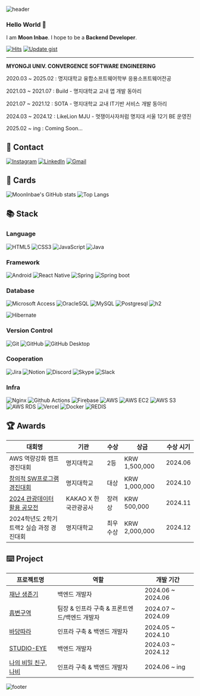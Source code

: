 ![header](https://capsule-render.vercel.app/api?type=waving&color=0:bbdefb,100:bbdefb&height=300&section=header&text=Inbae's%20Github&fontColor=1a237e&fontSize=90&animation=twinkling)

### Hello World 👋

I am **Moon Inbae**. I hope to be a **Backend Developer**.

[![Hits](https://hits.seeyoufarm.com/api/count/incr/badge.svg?url=https%3A%2F%2Fgithub.com%2FMoonInbae&count_bg=%2379C83D&title_bg=%23555555&icon=&icon_color=%23E7E7E7&title=Hello+World%21&edge_flat=false)](https://hits.seeyoufarm.com)
[![Update gist](https://github.com/MoonInbae/productive-box/actions/workflows/schedule.yml/badge.svg)](https://github.com/MoonInbae/productive-box/actions/workflows/schedule.yml)
<hr>

**MYONGJI UNIV. CONVERGENCE SOFTWARE ENGINEERING**

<p>2020.03 ~ 2025.02 : 명지대학교 융합소프트웨어학부 응용소프트웨어전공</p>
<p>2021.03 ~ 2021.07 : Build - 명지대학교 교내 앱 개발 동아리
<p>2021.07 ~ 2021.12 : SOTA - 명지대학교 교내 IT기반 서비스 개발 동아리
<p>2024.03 ~ 2024.12 : LikeLion MJU - 멋쟁이사자처럼 명지대 서울 12기 BE 운영진</p>
<p>2025.02 ~ ing : Coming Soon...</p>


## 👤 Contact

[![Instagram](https://img.shields.io/badge/Instagram-%23E4405F.svg?style=for-the-badge&logo=Instagram&logoColor=white)](https://www.instagram.com/fuuuuuuuull_moon/)
[![LinkedIn](https://img.shields.io/badge/linkedin-%230077B5.svg?style=for-the-badge&logo=linkedin&logoColor=white)](https://www.linkedin.com/in/mooninbae/)
[![Gmail](https://img.shields.io/badge/Gmail-D14836?style=for-the-badge&logo=gmail&logoColor=white)](mailto:programmerm.01@gmail.com)
<!-- ![Notion](https://img.shields.io/badge/Notion-%23000000.svg?style=for-the-badge&logo=notion&logoColor=white) -->

<!--
Here are some ideas to get you started:

- 🔭 I’m currently working on ...
- 🌱 I’m currently learning ...
- 👯 I’m looking to collaborate on ...
- 🤔 I’m looking for help with ...
- 💬 Ask me about ...
- 📫 How to reach me: ...
- 😄 Pronouns: ...
- ⚡ Fun fact: ...
-->

## 🎯 Cards

<p>
<!--   <img alt="stats" src="https://github-readme-stats.vercel.app/api?username=MoonInbae&count_private=true&show_icons=true&theme=jolly" /> -->

<!-- ![MoonInbae's GitHub stats](https://github-readme-stats.vercel.app/api?username=MoonInbae&count_private=true&show_icons=true&theme=dark\&include_all_commits=true) -->
<!-- ![MoonInbae's GitHub stats](https://github-readme-stats.vercel.app/api?username=MoonInbae&count_private=true&show_icons=true&theme=dark\&rank_icon=percentile) -->
<!-- ![MoonInbae's GitHub stats](https://github-readme-stats.vercel.app/api?username=MoonInbae&count_private=true&show_icons=true&theme=dark\&show_icons=true\&show=reviews,discussions_started,discussions_answered,prs_merged,prs_merged_percentage\&rank_icon=percentile) -->
<!-- ![MoonInbae's GitHub stats](https://github-readme-stats.vercel.app/api?username=MoonInbae&count_private=true&show_icons=true&theme=dark\&show_icons=true\&show=reviews,discussions_started,discussions_answered,prs_merged,prs_merged_percentage) -->
<!-- ![MoonInbae's GitHub stats](https://github-readme-stats.vercel.app/api?username=MoonInbae&count_private=true&show_icons=true&theme=dark) -->
<!-- ![Top Langs](https://github-readme-stats.vercel.app/api/top-langs/?username=MoonInbae&theme=dark) -->
![MoonInbae's GitHub stats](https://github-readme-stats-six-gamma.vercel.app/api?username=MoonInbae&count_private=true&show_icons=true&theme=dark)
![Top Langs](https://github-readme-stats-six-gamma.vercel.app/api/top-langs/?username=MoonInbae&layout=compact&theme=dark)
<!-- ![Top Langs](https://github-readme-stats.vercel.app/api/top-langs/?username=MoonInbae&langs_count=9&layout=compact&theme=dark) -->

<!-- <p>
    <img src="https://github-readme-stats-six-gamma.vercel.app/api?username=MoonInbae&count_private=true&show_icons=true&theme=dark" width="48%" />
    <img src="https://github-readme-stats-six-gamma.vercel.app/api/top-langs/?username=MoonInbae&theme=dark" width="30%" />
</p> -->


<!--   <a href="https://solved.ac/cco2416/">
    <img alt="solved-ac rank" src="http://mazassumnida.wtf/api/v2/generate_badge?boj=cco2416" />
  </a>
  <a href="https://velog.io/@cco2416">
    <img alt="velog post" src="https://velog-readme-stats.vercel.app/api?name=cco2416&color=dark" />
  </a> -->
</p>




<!-- [![Anurag's GitHub stats](https://github-readme-stats.vercel.app/api?username=MoonInbae)](https://github.com/anuraghazra/github-readme-stats)
![MoonInbae's GitHub stats](https://github-readme-stats.vercel.app/api?username=MoonInbae&hide=contribs,prs)
![MoonInbae's GitHub stats](https://github-readme-stats.vercel.app/api?username=MoonInbae&count_private=true)
![MoonInbae's GitHub stats](https://github-readme-stats.vercel.app/api?username=MoonInbae&show_icons=true)
![MoonInbae's GitHub stats](https://github-readme-stats.vercel.app/api?username=MoonInbae&show_icons=true&count_private=true)
![MoonInbae's GitHub stats](https://github-readme-stats.vercel.app/api?username=MoonInbae&show_icons=true&theme=radical)
![MoonInbae's GitHub stats](https://github-readme-stats.vercel.app/api?username=MoonInbae&count_private=true&show_icons=true&theme=radical)

[![Top Langs](https://github-readme-stats.vercel.app/api/top-langs/?username=MoonInbae)](https://github.com/anuraghazra/github-readme-stats)
[![Top Langs](https://github-readme-stats.vercel.app/api/top-langs/?username=MoonInbae&exclude_repo=github-readme-stats,anuraghazra.github.io)](https://github.com/anuraghazra/github-readme-stats)
[![Top Langs](https://github-readme-stats.vercel.app/api/top-langs/?username=MoonInbae&hide=javascript,html)](https://github.com/anuraghazra/github-readme-stats)
[![Top Langs](https://github-readme-stats.vercel.app/api/top-langs/?username=MoonInbae&langs_count=8)](https://github.com/anuraghazra/github-readme-stats)
[![Top Langs](https://github-readme-stats.vercel.app/api/top-langs/?username=MoonInbae&layout=compact)](https://github.com/anuraghazra/github-readme-stats) -->



## 📚 Stack

### Language

![HTML5](https://img.shields.io/badge/html5-%23E34F26.svg?style=for-the-badge&logo=html5&logoColor=white)
![CSS3](https://img.shields.io/badge/css3-%231572B6.svg?style=for-the-badge&logo=css3&logoColor=white)
![JavaScript](https://img.shields.io/badge/javascript-%23323330.svg?style=for-the-badge&logo=javascript&logoColor=%23F7DF1E)
![Java](https://img.shields.io/badge/java-%23ED8B00.svg?style=for-the-badge&logo=openjdk&logoColor=white)
<!-- ![R](https://img.shields.io/badge/r-%23276DC3.svg?style=for-the-badge&logo=r&logoColor=white) -->
<!-- Kotlin -->
<!-- ![Kotlin](https://img.shields.io/badge/kotlin-%237F52FF.svg?style=for-the-badge&logo=kotlin&logoColor=white) -->


<!-- ![JWT](https://img.shields.io/badge/JWT-black?style=for-the-badge&logo=JSON%20web%20tokens) -->

### Framework

<!-- ![Vue.js](https://img.shields.io/badge/vuejs-%2335495e.svg?style=for-the-badge&logo=vuedotjs&logoColor=%234FC08D) -->
![Android](https://img.shields.io/badge/Android-3DDC84?style=for-the-badge&logo=android&logoColor=white)
![React Native](https://img.shields.io/badge/react_native-%2320232a.svg?style=for-the-badge&logo=react&logoColor=%2361DAFB)
![Spring](https://img.shields.io/badge/spring-%236DB33F.svg?style=for-the-badge&logo=spring&logoColor=white)
![Spring boot](https://img.shields.io/badge/Spring_boot-6DB33F?style=for-the-badge&logo=Springboot&logoColor=white)
<!-- React -->
<!-- ![React](https://img.shields.io/badge/react-%2320232a.svg?style=for-the-badge&logo=react&logoColor=%2361DAFB) -->
<!-- swift -->
<!-- ![Swift](https://img.shields.io/badge/swift-F54A2A?style=for-the-badge&logo=swift&logoColor=white) -->

### Database

![Microsoft Access](https://img.shields.io/badge/Microsoft%20Access-A4373A?&style=for-the-badge&logo=microsoft-access&logoColor=red)
![OracleSQL](https://img.shields.io/badge/Oracle_SQL-F80000?style=for-the-badge&logo=oracle&logoColor=white)
![MySQL](https://img.shields.io/badge/mysql-4479A1.svg?style=for-the-badge&logo=mysql&logoColor=white)
![Postgresql](https://img.shields.io/badge/postgresql-%23316192.svg?style=for-the-badge&logo=postgresql&logoColor=white)
![h2](https://img.shields.io/badge/h2-0078d7?style=for-the-badge&logo=h2-database&logoColor=white)
<!-- ORM -->
![Hibernate](https://img.shields.io/badge/Hibernate-59666C?style=for-the-badge&logo=Hibernate&logoColor=white)

### Version Control

![Git](https://img.shields.io/badge/git-%23F05033.svg?style=for-the-badge&logo=git&logoColor=white)
![GitHub](https://img.shields.io/badge/github-%23121011.svg?style=for-the-badge&logo=github&logoColor=white)
![GitHub Desktop](https://img.shields.io/badge/github_desktop-%23121011.svg?style=for-the-badge&logo=github&logoColor=white)

### Cooperation

![Jira](https://img.shields.io/badge/jira-%230A0FFF.svg?style=for-the-badge&logo=jira&logoColor=white)
![Notion](https://img.shields.io/badge/Notion-%23000000.svg?style=for-the-badge&logo=notion&logoColor=white)
![Discord](https://img.shields.io/badge/Discord-%235865F2.svg?style=for-the-badge&logo=discord&logoColor=white)
![Skype](https://img.shields.io/badge/Skype-%2300AFF0.svg?style=for-the-badge&logo=Skype&logoColor=white)
![Slack](https://img.shields.io/badge/Slack-4A154B?style=for-the-badge&logo=slack&logoColor=white)

### Infra

![Nginx](https://img.shields.io/badge/Nginx-009639?style=for-the-badge&logo=nginx&logoColor=#6DB33F)
![Github Actions](https://img.shields.io/badge/Github_actions-2088FF?style=for-the-badge&logo=github-actions&logoColor=white)
![Firebase](https://img.shields.io/badge/firebase-a08021?style=for-the-badge&logo=firebase&logoColor=ffcd34)
![AWS](https://img.shields.io/badge/AWS-%23FF9900.svg?style=for-the-badge&logo=amazon-aws&logoColor=white)
![AWS EC2](https://img.shields.io/badge/AWS%20EC2-FF9900?style=for-the-badge&logo=amazon-ec2&logoColor=white)
![AWS S3](https://img.shields.io/badge/AWS%20S3-569A31?style=for-the-badge&logo=amazon-s3&logoColor=white)
![AWS RDS](https://img.shields.io/badge/AWS%20RDS-527FFF?style=for-the-badge&logo=amazon-rds&logoColor=white)
![Vercel](https://img.shields.io/badge/vercel-000000?style=for-the-badge&logo=vercel&logoColor=white)
![Docker](https://img.shields.io/badge/docker-2496ED?style=for-the-badge&logo=docker&logoColor=white)
![REDIS](https://img.shields.io/badge/redis-D82C20?style=for-the-badge&logoColor=white)

<!--
### Language

![HTML5](https://img.shields.io/badge/html5-%23E34F26.svg?style=flat-square&logo=html5&logoColor=white)
![CSS3](https://img.shields.io/badge/css3-%231572B6.svg?style=flat-square&logo=css3&logoColor=white)
![JavaScript](https://img.shields.io/badge/javascript-%23323330.svg?style=flat-square&logo=javascript&logoColor=%23F7DF1E)
![Java](https://img.shields.io/badge/java-%23ED8B00.svg?style=flat-square&logo=openjdk&logoColor=white)
<!-- ![R](https://img.shields.io/badge/r-%23276DC3.svg?style=for-the-badge&logo=r&logoColor=white) -->
<!-- Kotlin -->
<!-- ![Kotlin](https://img.shields.io/badge/kotlin-%237F52FF.svg?style=for-the-badge&logo=kotlin&logoColor=white) -->


<!-- ![JWT](https://img.shields.io/badge/JWT-black?style=for-the-badge&logo=JSON%20web%20tokens) -->
<!--
### Framework

<!-- ![Vue.js](https://img.shields.io/badge/vuejs-%2335495e.svg?style=for-the-badge&logo=vuedotjs&logoColor=%234FC08D) -->
<!--
![Android](https://img.shields.io/badge/Android-3DDC84?style=flat-square&logo=android&logoColor=white)
![React Native](https://img.shields.io/badge/react_native-%2320232a.svg?style=flat-square&logo=react&logoColor=%2361DAFB)
![Spring](https://img.shields.io/badge/spring-%236DB33F.svg?style=flat-square&logo=spring&logoColor=white)
![Spring boot](https://img.shields.io/badge/Spring_boot-6DB33F?style=flat-square&logo=Springboot&logoColor=white)
<!-- React -->
<!-- ![React](https://img.shields.io/badge/react-%2320232a.svg?style=for-the-badge&logo=react&logoColor=%2361DAFB) -->
<!-- swift -->
<!-- ![Swift](https://img.shields.io/badge/swift-F54A2A?style=for-the-badge&logo=swift&logoColor=white) -->

<!--
### Database

![Microsoft Access](https://img.shields.io/badge/Microsoft%20Access-A4373A?&style=flat-square&logo=microsoft-access&logoColor=red)
![OracleSQL](https://img.shields.io/badge/Oracle_SQL-F80000?style=flat-square&logo=oracle&logoColor=white)
![MySQL](https://img.shields.io/badge/mysql-4479A1.svg?style=flat-square&logo=mysql&logoColor=white)
![Postgresql](https://img.shields.io/badge/postgresql-%23316192.svg?style=flat-square&logo=postgresql&logoColor=white)
![h2](https://img.shields.io/badge/h2-0078d7?style=flat-square&logo=h2-database&logoColor=white)
<!-- ORM -->

<!--
![Hibernate](https://img.shields.io/badge/Hibernate-59666C?style=flat-square&logo=Hibernate&logoColor=white)
<!--
### Version Control

![Git](https://img.shields.io/badge/git-%23F05033.svg?style=flat-square&logo=git&logoColor=white)
![GitHub](https://img.shields.io/badge/github-%23121011.svg?style=flat-square&logo=github&logoColor=white)
![GitHub Desktop](https://img.shields.io/badge/github_desktop-%23121011.svg?style=flat-square&logo=github&logoColor=white)
-->
<!--
### Cooperation

![Jira](https://img.shields.io/badge/jira-%230A0FFF.svg?style=flat-square&logo=jira&logoColor=white)
![Notion](https://img.shields.io/badge/Notion-%23000000.svg?style=flat-square&logo=notion&logoColor=white)
![Discord](https://img.shields.io/badge/Discord-%235865F2.svg?style=flat-square&logo=discord&logoColor=white)
![Skype](https://img.shields.io/badge/Skype-%2300AFF0.svg?style=flat-square&logo=Skype&logoColor=white)
![Slack](https://img.shields.io/badge/Slack-4A154B?style=flat-square&logo=slack&logoColor=white)
-->
<!--
### Infra

![Nginx](https://img.shields.io/badge/Nginx-009639?style=flat-square&logo=nginx&logoColor=#6DB33F)
![Github Actions](https://img.shields.io/badge/Github_actions-2088FF?style=flat-square&logo=github-actions&logoColor=white)
![Firebase](https://img.shields.io/badge/firebase-a08021?style=flat-square&logo=firebase&logoColor=ffcd34)
![AWS](https://img.shields.io/badge/AWS-%23FF9900.svg?style=flat-square&logo=amazon-aws&logoColor=white)
![AWS EC2](https://img.shields.io/badge/AWS%20EC2-FF9900?style=flat-square&logo=amazon-ec2&logoColor=white)
![AWS S3](https://img.shields.io/badge/AWS%20S3-569A31?style=flat-square&logo=amazon-s3&logoColor=white)
![AWS RDS](https://img.shields.io/badge/AWS%20RDS-527FFF?style=flat-square&logo=amazon-rds&logoColor=white)
![Vercel](https://img.shields.io/badge/vercel-000000?style=flat-square&logo=vercel&logoColor=white)
![Docker](https://img.shields.io/badge/docker-2496ED?style=flat-square&logo=docker&logoColor=white) 
-->

<!-- back4app -->

## 🏆 Awards

| 대회명 | 기관 | 수상 | 상금 | 수상 시기 |
| --- | --- | --- | --- | --- |
| AWS 역량강화 캠프 경진대회 | 명지대학교 | 2등 | KRW 1,500,000 | 2024.06 |
| [창의적 SW프로그램 경진대회](https://aict.mju.ac.kr/aict/9557/subview.do?enc=Zm5jdDF8QEB8JTJGYmJzJTJGYWljdCUyRjEzOTQlMkYyMTQ4NjIlMkZhcnRjbFZpZXcuZG8lM0ZwYWdlJTNEMSUyNnNyY2hDb2x1bW4lM0QlMjZzcmNoV3JkJTNEJTI2YmJzQ2xTZXElM0QlMjZiYnNPcGVuV3JkU2VxJTNEJTI2cmdzQmduZGVTdHIlM0QlMjZyZ3NFbmRkZVN0ciUzRCUyNmlzVmlld01pbmUlM0RmYWxzZSUyNmlzVmlldyUzRHRydWUlMjZwYXNzd29yZCUzRCUyNg%3D%3D) | 명지대학교 | 대상 | KRW 1,000,000 | 2024.10 |
| [2024 관광데이터 활용 공모전](https://www.2024tourapi.com/) | KAKAO X 한국관광공사 | 장려상 | KRW 500,000 | 2024.11 |
| 2024학년도 2학기 트랙2 실습 과정 경진대회 | 명지대학교 | 최우수상 | KRW 2,000,000 | 2024.12 |


## ⌨️ Project

| 프로젝트명 | 역할 | 개발 기간 |
| --- | --- | --- |
| [재난 생존기](https://github.com/Have-a-good-life) | 백엔드 개발자 | 2024.06 ~ 2024.06 |
| [흡변구역](https://github.com/OhMyStomach) | 팀장 & 인프라 구축 & 프론트엔드/백엔드 개발자 | 2024.07 ~ 2024.09 |
| [바당따라](https://github.com/AlongTheBlue) | 인프라 구축 & 백엔드 개발자 | 2024.05 ~ 2024.10 |
| [STUDIO-EYE](https://github.com/STUDIO-EYE) | 백엔드 개발자 | 2024.03 ~ 2024.12 |
| [나의 비밀 친구, 나비](https://github.com/MSF-Nabi) | 인프라 구축 & 백엔드 개발자 | 2024.06 ~ ing |

![footer](https://capsule-render.vercel.app/api?type=waving&color=0:bbdefb,100:bbdefb&height=100&section=footer)
